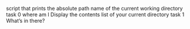 script that prints the absolute path name of the current working directory
task 0 where am I
Display the contents list of your current directory
task 1 What’s in there?

